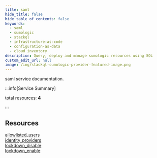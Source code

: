 ```yaml
---
title: saml
hide_title: false
hide_table_of_contents: false
keywords:
  - saml
  - sumologic
  - stackql
  - infrastructure-as-code
  - configuration-as-data
  - cloud inventory
description: Query, deploy and manage sumologic resources using SQL
custom_edit_url: null
image: /img/stackql-sumologic-provider-featured-image.png
---
```


saml service documentation.

:::info[Service Summary]

total resources: __4__  

:::

## Resources
<div class="row">
<div class="providerDocColumn">
<a href="/services/saml/allowlisted_users/">allowlisted_users</a><br />
<a href="/services/saml/identity_providers/">identity_providers</a>
</div>
<div class="providerDocColumn">
<a href="/services/saml/lockdown_disable/">lockdown_disable</a><br />
<a href="/services/saml/lockdown_enable/">lockdown_enable</a>
</div>
</div>
